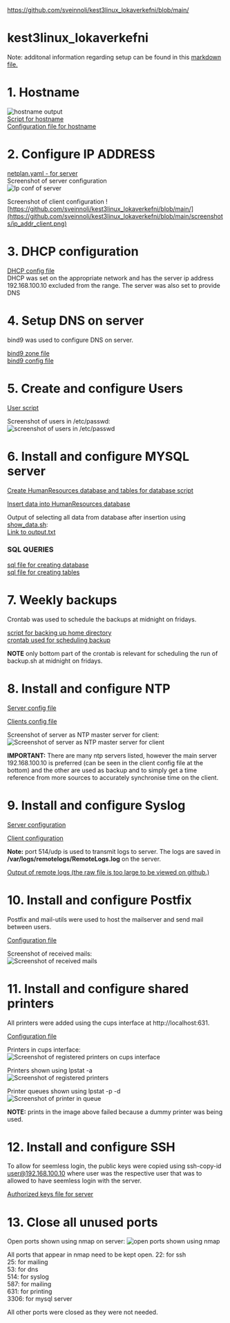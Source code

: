 https://github.com/sveinnoli/kest3linux_lokaverkefni/blob/main/

# kest3linux_lokaverkefni
Note: additonal information regarding setup can be found in this [markdown file.](https://github.com/sveinnoli/kest3linux_lokaverkefni/blob/main/other.md)

# 1. Hostname
![hostname output](https://github.com/sveinnoli/kest3linux_lokaverkefni/blob/main/screenshots/hostname.png)\
[Script for hostname](https://github.com/sveinnoli/kest3linux_lokaverkefni/blob/main/server_vm/scripts/set_hostname)\
[Configuration file for hostname](https://github.com/sveinnoli/kest3linux_lokaverkefni/blob/main/server_vm/conf_files/hostname)

# 2. Configure IP ADDRESS
[netplan.yaml - for server](https://github.com/sveinnoli/kest3linux_lokaverkefni/blob/main/server_vm/conf_files/netplan.yaml)\
Screenshot of server configuration\
![Ip conf of server](https://github.com/sveinnoli/kest3linux_lokaverkefni/blob/main/screenshots/ip_addr_server.png)

Screenshot of client configuration
![https://github.com/sveinnoli/kest3linux_lokaverkefni/blob/main/](https://github.com/sveinnoli/kest3linux_lokaverkefni/blob/main/screenshots/ip_addr_client.png)
# 3. DHCP configuration
[DHCP config file](https://github.com/sveinnoli/kest3linux_lokaverkefni/blob/main/server_vm/conf_files/dhcpd.conf)\
DHCP was set on the appropriate network and has the server ip address 192.168.100.10 excluded from the range. The server was also set to provide DNS

# 4. Setup DNS on server
bind9 was used to configure DNS on server.

[bind9 zone file](https://github.com/sveinnoli/kest3linux_lokaverkefni/blob/main/server_vm/conf_files/ddp.is.zone)\
[bind9 config file](https://github.com/sveinnoli/kest3linux_lokaverkefni/blob/main/server_vm/conf_files/named.conf.local)

# 5. Create and configure Users
[User script](https://github.com/sveinnoli/kest3linux_lokaverkefni/blob/main/server_vm/scripts/create_users.sh)

Screenshot of users in /etc/passwd:\
![screenshot of users in /etc/passwd](https://github.com/sveinnoli/kest3linux_lokaverkefni/blob/main/screenshots/users.png)

# 6. Install and configure MYSQL server
[Create HumanResources database and tables for database script](https://github.com/sveinnoli/kest3linux_lokaverkefni/blob/main/server_vm/mysql_files/setup_humanresources.sh)

[Insert data into HumanResources database](https://github.com/sveinnoli/kest3linux_lokaverkefni/blob/main/server_vm/mysql_files/insert_data.sh)

Output of selecting all data from database after insertion using [show_data.sh](https://github.com/sveinnoli/kest3linux_lokaverkefni/blob/main/server_vm/mysql_files/show_data.sh):\
[Link to output.txt](https://github.com/sveinnoli/kest3linux_lokaverkefni/blob/main/server_vm/mysql_files/output.txt)

### SQL QUERIES
[sql file for creating database](https://github.com/sveinnoli/kest3linux_lokaverkefni/blob/main/server_vm/mysql_files/mysql_setup_database.sql)\
[sql file for creating tables](https://github.com/sveinnoli/kest3linux_lokaverkefni/blob/main/server_vm/mysql_files/mysql_setup_tables.sql)

# 7. Weekly backups
Crontab was used to schedule the backups at midnight on fridays.

[script for backing up home directory](https://github.com/sveinnoli/kest3linux_lokaverkefni/blob/main/server_vm/scripts/backup.sh)\
[crontab used for scheduling backup](https://github.com/sveinnoli/kest3linux_lokaverkefni/blob/main/server_vm/conf_files/backup_crontab)

**NOTE** only bottom part of the crontab is relevant for scheduling the run of backup.sh at midnight on fridays.

# 8. Install and configure NTP
[Server config file](https://github.com/sveinnoli/kest3linux_lokaverkefni/blob/main/server_vm/conf_files/ntp.conf)

[Clients config file](https://github.com/sveinnoli/kest3linux_lokaverkefni/blob/main/client_vm/ntp.conf)

Screenshot of server as NTP master server for client:\
![Screenshot of server as NTP master server for client](https://github.com/sveinnoli/kest3linux_lokaverkefni/blob/main/screenshots/ntp_client_synced_2.png)

**IMPORTANT:** There are many ntp servers listed, however the main server 192.168.100.10 is preferred (can be seen in the client config file at the bottom) and the other are used as backup and to simply get a time reference from more sources to accurately synchronise time on the client.

# 9. Install and configure Syslog
[Server configuration](https://github.com/sveinnoli/kest3linux_lokaverkefni/blob/main/server_vm/conf_files/rsyslog.conf)

[Client configuration](https://github.com/sveinnoli/kest3linux_lokaverkefni/blob/main/client_vm/rsyslog.conf)

**Note:** port 514/udp is used to transmit logs to server. The logs are saved in **/var/logs/remotelogs/RemoteLogs.log** on the server.

[Output of remote logs (the raw file is too large to be viewed on github.)](https://github.com/sveinnoli/kest3linux_lokaverkefni/blob/main/server_vm/conf_files/logging_output.txt)


# 10. Install and configure Postfix
Postfix and mail-utils were used to host the mailserver and send mail between users.

[Configuration file](https://github.com/sveinnoli/kest3linux_lokaverkefni/blob/main/server_vm/conf_files/postfix_main.cf)

Screenshot of received mails:\
![Screenshot of received mails](https://github.com/sveinnoli/kest3linux_lokaverkefni/blob/main/screenshots/mailing.png)

# 11. Install and configure shared printers
All printers were added using the cups interface at http://localhost:631.

[Configuration file](https://github.com/sveinnoli/kest3linux_lokaverkefni/blob/main/server_vm/conf_files/cupsd.conf)

Printers in cups interface:\
![Screenshot of registered printers on cups interface](https://github.com/sveinnoli/kest3linux_lokaverkefni/blob/main/screenshots/all_printers_cups.png)

Printers shown using lpstat -a\
![Screenshot of registered printers](https://github.com/sveinnoli/kest3linux_lokaverkefni/blob/main/screenshots/printers.png)

Printer queues shown using lpstat -p -d\
![Screenshot of printer in queue](https://github.com/sveinnoli/kest3linux_lokaverkefni/blob/main/screenshots/now_printing.png)

**NOTE:** prints in the image above failed because a dummy printer was being used.

# 12. Install and configure SSH
To allow for seemless login, the public keys were copied using ssh-copy-id user@192.168.100.10 where user was the respective user that was to allowed to have seemless login with the server.

[Authorized keys file for server](https://github.com/sveinnoli/kest3linux_lokaverkefni/blob/main/server_vm/conf_files/authorized_keys)

# 13. Close all unused ports
Open ports shown using nmap on server:
![open ports shown using nmap](https://github.com/sveinnoli/kest3linux_lokaverkefni/blob/main/screenshots/ports_closed.png)

All ports that appear in nmap need to be kept open.
22: for ssh\
25: for mailing\
53: for dns\
514: for syslog\
587: for mailing\
631: for printing\
3306: for mysql server

All other ports were closed as they were not needed.